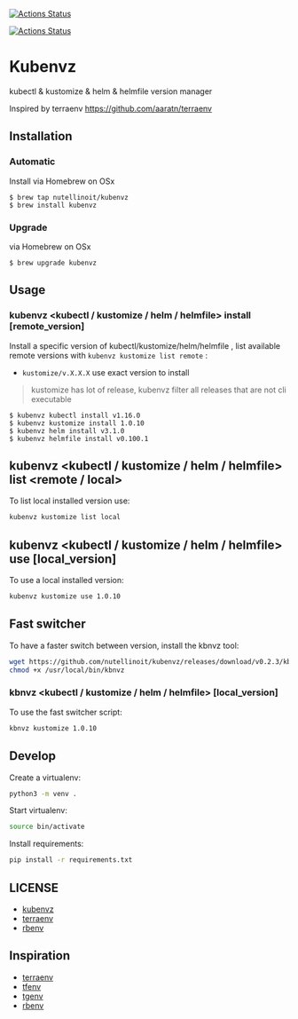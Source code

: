[![Actions Status](https://github.com/nutellinoit/kubenvz/workflows/Test/badge.svg)](https://github.com/nutellinoit/kubenvz/actions)

[![Actions Status](https://github.com/nutellinoit/kubenvz/workflows/Build%20&%20Release/badge.svg)](https://github.com/nutellinoit/kubenvz/actions)

# Kubenvz

kubectl & kustomize & helm & helmfile version manager

Inspired by terraenv https://github.com/aaratn/terraenv

## Installation

### Automatic

Install via Homebrew on OSx

```console
$ brew tap nutellinoit/kubenvz
$ brew install kubenvz
```
### Upgrade

via Homebrew on OSx

```console
$ brew upgrade kubenvz
```


## Usage

### kubenvz <kubectl / kustomize / helm / helmfile> install [remote_version]

Install a specific version of kubectl/kustomize/helm/helmfile , list available remote versions with `kubenvz kustomize list remote`  :

- `kustomize/v.X.X.X` use exact version to install

> kustomize has lot of release, kubenvz filter all releases that are not cli executable


```console
$ kubenvz kubectl install v1.16.0
$ kubenvz kustomize install 1.0.10
$ kubenvz helm install v3.1.0
$ kubenvz helmfile install v0.100.1
```

## kubenvz <kubectl / kustomize / helm / helmfile> list <remote / local>

To list local installed version use:

```bash
kubenvz kustomize list local
```

## kubenvz <kubectl / kustomize / helm / helmfile> use [local_version]

To use a local installed version:

```bash
kubenvz kustomize use 1.0.10
```

## Fast switcher

To have a faster switch between version, install the kbnvz tool:

```bash
wget https://github.com/nutellinoit/kubenvz/releases/download/v0.2.3/kbnvz_v0.2.3 -O /usr/local/bin/kbnvz
chmod +x /usr/local/bin/kbnvz
```

### kbnvz <kubectl / kustomize / helm / helmfile> [local_version]

To use the fast switcher script:

```bash
kbnvz kustomize 1.0.10
```

## Develop

Create a virtualenv:

```bash
python3 -m venv .
```

Start virtualenv:

```bash
source bin/activate
```

Install requirements:

```bash
pip install -r requirements.txt
```


## LICENSE

- [kubenvz](https://github.com/nutellinoit/kubenvz/blob/master/LICENSE)
- [terraenv](https://github.com/aaratn/terraenv/blob/master/LICENSE)
- [rbenv](https://github.com/rbenv/rbenv/blob/master/LICENSE)

## Inspiration

- [terraenv](https://github.com/aaratn/terraenv/blob/master/LICENSE)
- [tfenv](https://github.com/tfutils/tfenv)
- [tgenv](https://github.com/cunymatthieu/tgenv)
- [rbenv](https://github.com/rbenv/rbenv)
